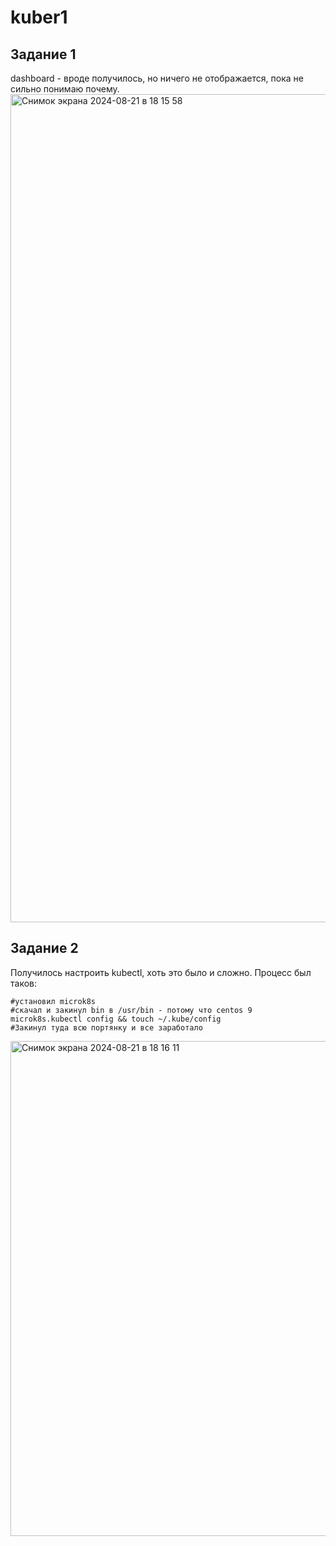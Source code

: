# kuber1
## Задание 1
dashboard - вроде получилось, но ничего не отображается, пока не сильно понимаю почему.<img width="1325" alt="Снимок экрана 2024-08-21 в 18 15 58" src="https://github.com/user-attachments/assets/cd699f88-b36a-4708-8486-74b7d9a50d89">
## Задание 2
Получилось настроить kubectl, хоть это было и сложно. Процесс был таков:
```
#установил microk8s
#скачал и закинул bin в /usr/bin - потому что centos 9
microk8s.kubectl config && touch ~/.kube/config 
#Закинул туда всю портянку и все заработало

```
<img width="792" alt="Снимок экрана 2024-08-21 в 18 16 11" src="https://github.com/user-attachments/assets/f4f89759-7932-4c54-a30c-b720e950fdd7">
